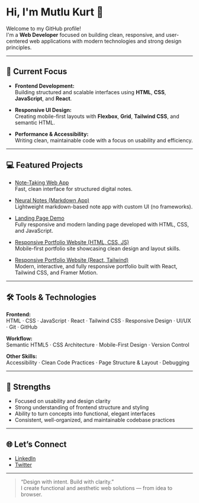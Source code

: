 # Hi, I'm Mutlu Kurt 👋

Welcome to my GitHub profile!  
I'm a **Web Developer** focused on building clean, responsive, and user-centered web applications with modern technologies and strong design principles.

---

## 🚀 Current Focus

- **Frontend Development:**  
  Building structured and scalable interfaces using **HTML**, **CSS**, **JavaScript**, and **React**.

- **Responsive UI Design:**  
  Creating mobile-first layouts with **Flexbox**, **Grid**, **Tailwind CSS**, and semantic HTML.

- **Performance & Accessibility:**  
  Writing clean, maintainable code with a focus on usability and efficiency.

---

## 💻 Featured Projects

- [Note-Taking Web App](https://github.com/mutlukurt/Note-taking-app)  
  Fast, clean interface for structured digital notes.

- [Neural Notes (Markdown App)](https://github.com/mutlukurt/neuralnotes)  
  Lightweight markdown-based note app with custom UI (no frameworks).

- [Landing Page Demo](https://mutlukurt.github.io/landingpage)  
  Fully responsive and modern landing page developed with HTML, CSS, and JavaScript.

- [Responsive Portfolio Website (HTML, CSS, JS)](https://mutlukurt.github.io/responsive-portfolio-web)  
  Mobile-first portfolio site showcasing clean design and layout skills.

- [Responsive Portfolio Website (React, Tailwind)](https://mutlukurt.github.io/portfolio-web-site)  
  Modern, interactive, and fully responsive portfolio built with React, Tailwind CSS, and Framer Motion.

---

## 🛠️ Tools & Technologies

**Frontend:**  
HTML · CSS · JavaScript · React · Tailwind CSS · Responsive Design · UI/UX · Git · GitHub

**Workflow:**  
Semantic HTML5 · CSS Architecture · Mobile-First Design · Version Control

**Other Skills:**  
Accessibility · Clean Code Practices · Page Structure & Layout · Debugging

---

## 🎯 Strengths

- Focused on usability and design clarity  
- Strong understanding of frontend structure and styling  
- Ability to turn concepts into functional, elegant interfaces  
- Consistent, well-organized, and maintainable codebase practices

---

## 🌐 Let’s Connect

- [LinkedIn](https://www.linkedin.com/in/mutlukurt)
- [Twitter](https://twitter.com/mutlukurtio)

---

> “Design with intent. Build with clarity.”  
> I create functional and aesthetic web solutions — from idea to browser.
